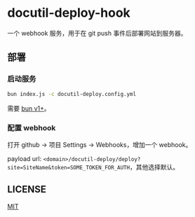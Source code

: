 # docutil-deploy-hook

一个 webhook 服务，用于在 git push 事件后部署网站到服务器。

## 部署

### 启动服务

```sh
bun index.js -c docutil-deploy.config.yml
```

需要 [bun v1+](https://bun.sh)。


### 配置 webhook

打开 github -> 项目 Settings -> Webhooks，增加一个 webhook。

payload url: `<domain>/docutil-deploy/deploy?site=SiteName&token=SOME_TOKEN_FOR_AUTH`，其他选择默认。

## LICENSE

[MIT](LICENSE)
